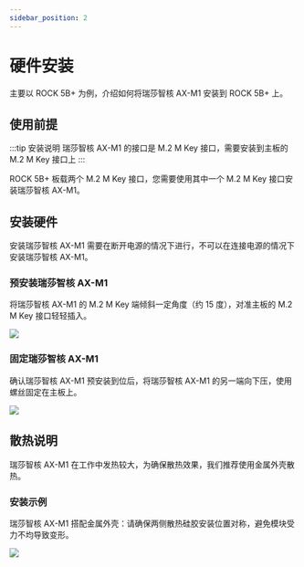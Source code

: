 ```yaml
---
sidebar_position: 2
---
```


# 硬件安装

主要以 ROCK 5B+ 为例，介绍如何将瑞莎智核 AX-M1 安装到 ROCK 5B+ 上。

## 使用前提

:::tip 安装说明
瑞莎智核 AX-M1 的接口是 M.2 M Key 接口，需要安装到主板的 M.2 M Key 接口上
:::

ROCK 5B+ 板载两个 M.2 M Key 接口，您需要使用其中一个 M.2 M Key 接口安装瑞莎智核 AX-M1。

## 安装硬件

安装瑞莎智核 AX-M1 需要在断开电源的情况下进行，不可以在连接电源的情况下安装瑞莎智核 AX-M1。

### 预安装瑞莎智核 AX-M1

将瑞莎智核 AX-M1 的 M.2 M Key 端倾斜一定角度（约 15 度），对准主板的 M.2 M Key 接口轻轻插入。

<div style={{textAlign: 'center'}}>
   <img src="/img/aicore-ax-m1/aicore_ax_m1_preinstall.webp" style={{width: '75%', maxWidth: '800px'}} />
</div>

### 固定瑞莎智核 AX-M1

确认瑞莎智核 AX-M1 预安装到位后，将瑞莎智核 AX-M1 的另一端向下压，使用螺丝固定在主板上。

<div style={{textAlign: 'center'}}>
   <img src="/img/aicore-ax-m1/aicore_ax_m1_install.webp" style={{width: '75%', maxWidth: '800px'}} />
</div>

## 散热说明

瑞莎智核 AX-M1 在工作中发热较大，为确保散热效果，我们推荐使用金属外壳散热。

### 安装示例

瑞莎智核 AX-M1 搭配金属外壳：请确保两侧散热硅胶安装位置对称，避免模块受力不均导致变形。

<div style={{textAlign: 'center'}}>
   <img src="/img/aicore-ax-m1/aicore_ax_m1_heat.webp" style={{width: '100%', maxWidth: '800px'}} />
</div>
